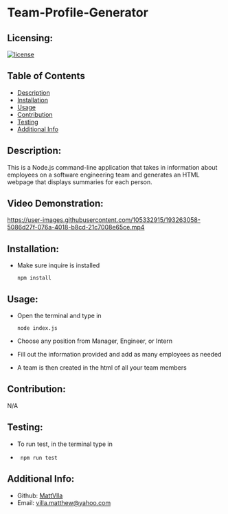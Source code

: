 # Team-Profile-Generator

## Licensing:

  [![license](https://img.shields.io/badge/license--blue)](https://shields.io)
  
## Table of Contents

- [Description](#description)
- [Installation](#installation)
- [Usage](#usage)
- [Contribution](#contribution)
- [Testing](#testing)
- [Additional Info](#additional-info)
  
## Description:

This is a Node.js command-line application that takes in information about employees on a 
software engineering team and generates an HTML webpage that displays summaries for each person.

## Video Demonstration:

https://user-images.githubusercontent.com/105332915/193263058-5086d27f-076a-4018-b8cd-21c7008e65ce.mp4

## Installation:

  - Make sure inquire is installed
  
        npm install

## Usage:

  - Open the terminal and type in 
  
        node index.js
  
  - Choose any position from Manager, Engineer, or Intern
  
  - Fill out the information provided and add as many employees as needed
 
  - A team is then created in the html of all your team members 
  
## Contribution: 

  N/A
 
## Testing:

  - To run test, in the terminal type in 
  
  -      npm run test 
  
## Additional Info:

- Github: [MattVlla](https://github.com/MattVlla)
- Email: villa.matthew@yahoo.com
